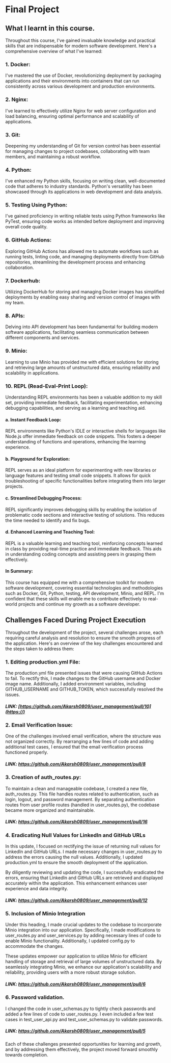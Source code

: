 # Final Project

## What I learnt in this course.
Throughout this course, I've gained invaluable knowledge and practical skills that are indispensable for modern software development. Here's a comprehensive overview of what I've learned:

### 1. Docker:
I've mastered the use of Docker, revolutionizing deployment by packaging applications and their environments into containers that can run consistently across various development and production environments.

### 2. Nginx:
I've learned to effectively utilize Nginx for web server configuration and load balancing, ensuring optimal performance and scalability of applications.

### 3. Git:
Deepening my understanding of Git for version control has been essential for managing changes to project codebases, collaborating with team members, and maintaining a robust workflow.

### 4. Python:
I've enhanced my Python skills, focusing on writing clean, well-documented code that adheres to industry standards. Python's versatility has been showcased through its applications in web development and data analysis.

### 5. Testing Using Python:
I've gained proficiency in writing reliable tests using Python frameworks like PyTest, ensuring code works as intended before deployment and improving overall code quality.

### 6. GitHub Actions:
Exploring GitHub Actions has allowed me to automate workflows such as running tests, linting code, and managing deployments directly from GitHub repositories, streamlining the development process and enhancing collaboration.

### 7. Dockerhub:
Utilizing DockerHub for storing and managing Docker images has simplified deployments by enabling easy sharing and version control of images with my team.

### 8. APIs:
Delving into API development has been fundamental for building modern software applications, facilitating seamless communication between different components and services.

### 9. Minio:
Learning to use Minio has provided me with efficient solutions for storing and retrieving large amounts of unstructured data, ensuring reliability and scalability in applications.

### 10. REPL (Read-Eval-Print Loop):
Understanding REPL environments has been a valuable addition to my skill set, providing immediate feedback, facilitating experimentation, enhancing debugging capabilities, and serving as a learning and teaching aid.


#### a. Instant Feedback Loop:
REPL environments like Python's IDLE or interactive shells for languages like Node.js offer immediate feedback on code snippets. This fosters a deeper understanding of functions and operations, enhancing the learning experience.

#### b. Playground for Exploration:
REPL serves as an ideal platform for experimenting with new libraries or language features and testing small code snippets. It allows for quick troubleshooting of specific functionalities before integrating them into larger projects.

#### c. Streamlined Debugging Process:
REPL significantly improves debugging skills by enabling the isolation of problematic code sections and interactive testing of solutions. This reduces the time needed to identify and fix bugs.

#### d. Enhanced Learning and Teaching Tool:
REPL is a valuable learning and teaching tool, reinforcing concepts learned in class by providing real-time practice and immediate feedback. This aids in understanding coding concepts and assisting peers in grasping them effectively.

#### In Summary:
This course has equipped me with a comprehensive toolkit for modern software development, covering essential technologies and methodologies such as Docker, Git, Python, testing, API development, Minio, and REPL. I'm confident that these skills will enable me to contribute effectively to real-world projects and continue my growth as a software developer.

## Challenges Faced During Project Execution

Throughout the development of the project, several challenges arose, each requiring careful analysis and resolution to ensure the smooth progress of the application. Here's an overview of the key challenges encountered and the steps taken to address them:

### 1. Editing production.yml File:
The production.yml file presented issues that were causing GitHub Actions to fail. To rectify this, I made changes to the GitHub username and Docker image name. Additionally, I added environment variables, including GITHUB_USERNAME and GITHUB_TOKEN, which successfully resolved the issues.

##### LINK: [https://github.com/Akarsh0809/user_management/pull/10](https://)

### 2. Email Verification Issue:
One of the challenges involved email verification, where the structure was not organized correctly. By rearranging a few lines of code and adding additional test cases, I ensured that the email verification process functioned properly.

##### LINK: https://github.com/Akarsh0809/user_management/pull/8

### 3. Creation of auth_routes.py:
To maintain a clean and manageable codebase, I created a new file, auth_routes.py. This file handles routes related to authentication, such as login, logout, and password management. By separating authentication routes from user profile routes (handled in user_routes.py), the codebase became more organized and maintainable.

##### LINK: https://github.com/Akarsh0809/user_management/pull/16

### 4. Eradicating Null Values for LinkedIn and GitHub URLs

In this update, I focused on rectifying the issue of returning null values for LinkedIn and GitHub URLs. I made necessary changes in user_routes.py to address the errors causing the null values. Additionally, I updated production.yml to ensure the smooth deployment of the application.

By diligently reviewing and updating the code, I successfully eradicated the errors, ensuring that LinkedIn and GitHub URLs are retrieved and displayed accurately within the application. This enhancement enhances user experience and data integrity.

##### LINK: https://github.com/Akarsh0809/user_management/pull/12

### 5. Inclusion of Minio Integration

Under this heading, I made crucial updates to the codebase to incorporate Minio integration into our application. Specifically, I made modifications to user_routes.py and user_services.py by adding necessary lines of code to enable Minio functionality. Additionally, I updated config.py to accommodate the changes.

These updates empower our application to utilize Minio for efficient handling of storage and retrieval of large volumes of unstructured data. By seamlessly integrating Minio, we enhance our application's scalability and reliability, providing users with a more robust storage solution.

##### LINK: https://github.com/Akarsh0809/user_management/pull/6

### 6. Password validation.
I changed the code in user_schemas.py to tightly check passwords and added a few lines of code to user_routes.py. I even included a few test cases in test_user_api.py and test_user_schemas.py to validate passwords.

##### LINK: https://github.com/Akarsh0809/user_management/pull/5

Each of these challenges presented opportunities for learning and growth, and by addressing them effectively, the project moved forward smoothly towards completion.
